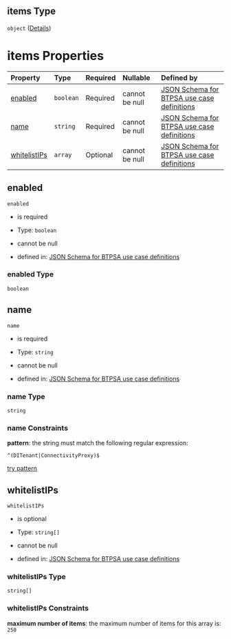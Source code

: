## items Type

`object` ([Details](btpsa-usecase-properties-services-items-allof-1-then-allof-43-then-allof-2-then-properties-parameters-properties-data-properties-extensionservices-items.md))

# items Properties

| Property                      | Type      | Required | Nullable       | Defined by                                                                                                                                                                                                                                                                                                                                                                                                        |
| :---------------------------- | :-------- | :------- | :------------- | :---------------------------------------------------------------------------------------------------------------------------------------------------------------------------------------------------------------------------------------------------------------------------------------------------------------------------------------------------------------------------------------------------------------- |
| [enabled](#enabled)           | `boolean` | Required | cannot be null | [JSON Schema for BTPSA use case definitions](btpsa-usecase-properties-services-items-allof-1-then-allof-43-then-allof-2-then-properties-parameters-properties-data-properties-extensionservices-items-properties-enabled.md "undefined#/properties/services/items/allOf/1/then/allOf/43/then/allOf/2/then/properties/parameters/properties/data/properties/extensionservices/items/properties/enabled")           |
| [name](#name)                 | `string`  | Required | cannot be null | [JSON Schema for BTPSA use case definitions](btpsa-usecase-properties-services-items-allof-1-then-allof-43-then-allof-2-then-properties-parameters-properties-data-properties-extensionservices-items-properties-name.md "undefined#/properties/services/items/allOf/1/then/allOf/43/then/allOf/2/then/properties/parameters/properties/data/properties/extensionservices/items/properties/name")                 |
| [whitelistIPs](#whitelistips) | `array`   | Optional | cannot be null | [JSON Schema for BTPSA use case definitions](btpsa-usecase-properties-services-items-allof-1-then-allof-43-then-allof-2-then-properties-parameters-properties-data-properties-extensionservices-items-properties-whitelistips.md "undefined#/properties/services/items/allOf/1/then/allOf/43/then/allOf/2/then/properties/parameters/properties/data/properties/extensionservices/items/properties/whitelistIPs") |

## enabled



`enabled`

*   is required

*   Type: `boolean`

*   cannot be null

*   defined in: [JSON Schema for BTPSA use case definitions](btpsa-usecase-properties-services-items-allof-1-then-allof-43-then-allof-2-then-properties-parameters-properties-data-properties-extensionservices-items-properties-enabled.md "undefined#/properties/services/items/allOf/1/then/allOf/43/then/allOf/2/then/properties/parameters/properties/data/properties/extensionservices/items/properties/enabled")

### enabled Type

`boolean`

## name



`name`

*   is required

*   Type: `string`

*   cannot be null

*   defined in: [JSON Schema for BTPSA use case definitions](btpsa-usecase-properties-services-items-allof-1-then-allof-43-then-allof-2-then-properties-parameters-properties-data-properties-extensionservices-items-properties-name.md "undefined#/properties/services/items/allOf/1/then/allOf/43/then/allOf/2/then/properties/parameters/properties/data/properties/extensionservices/items/properties/name")

### name Type

`string`

### name Constraints

**pattern**: the string must match the following regular expression:&#x20;

```regexp
^(DITenant|ConnectivityProxy)$
```

[try pattern](https://regexr.com/?expression=%5E\(DITenant%7CConnectivityProxy\)%24 "try regular expression with regexr.com")

## whitelistIPs



`whitelistIPs`

*   is optional

*   Type: `string[]`

*   cannot be null

*   defined in: [JSON Schema for BTPSA use case definitions](btpsa-usecase-properties-services-items-allof-1-then-allof-43-then-allof-2-then-properties-parameters-properties-data-properties-extensionservices-items-properties-whitelistips.md "undefined#/properties/services/items/allOf/1/then/allOf/43/then/allOf/2/then/properties/parameters/properties/data/properties/extensionservices/items/properties/whitelistIPs")

### whitelistIPs Type

`string[]`

### whitelistIPs Constraints

**maximum number of items**: the maximum number of items for this array is: `250`
